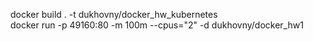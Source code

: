 docker build . -t dukhovny/docker_hw_kubernetes <br>
docker run -p 49160:80 -m 100m --cpus="2" -d dukhovny/docker_hw1
